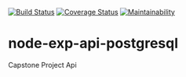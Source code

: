 [![Build Status](https://travis-ci.com/Obinnajude/node_exp_api_postgresql.svg?branch=master)](https://travis-ci.com/Obinnajude/node_exp_api_postgresql)
[![Coverage Status](https://coveralls.io/repos/github/Obinnajude/node_exp_api_postgresql/badge.svg?branch=master)](https://coveralls.io/github/Obinnajude/node_exp_api_postgresql?branch=master)
[![Maintainability](https://api.codeclimate.com/v1/badges/75368104072f7266cdd9/maintainability)](https://codeclimate.com/github/Obinnajude/node_exp_api_postgresql/maintainability)


# node-exp-api-postgresql
Capstone Project Api 
